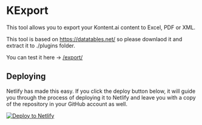 # KExport

This tool allows you to export your Kontent.ai content to Excel, PDF or XML.

This tool is based on https://datatables.net/ so please downlaod it and extract it to ./plugins folder.

You can test it here -> [/export/](https://kontentapp.azurewebsites.net/apps/export/)

## Deploying

Netlify has made this easy. If you click the deploy button below, it will guide you through the process of deploying it to Netlify and leave you with a copy of the repository in your GitHub account as well.

[![Deploy to Netlify](https://www.netlify.com/img/deploy/button.svg)](https://app.netlify.com/start/deploy?repository=https://github.com/hzik/KKExport/)
